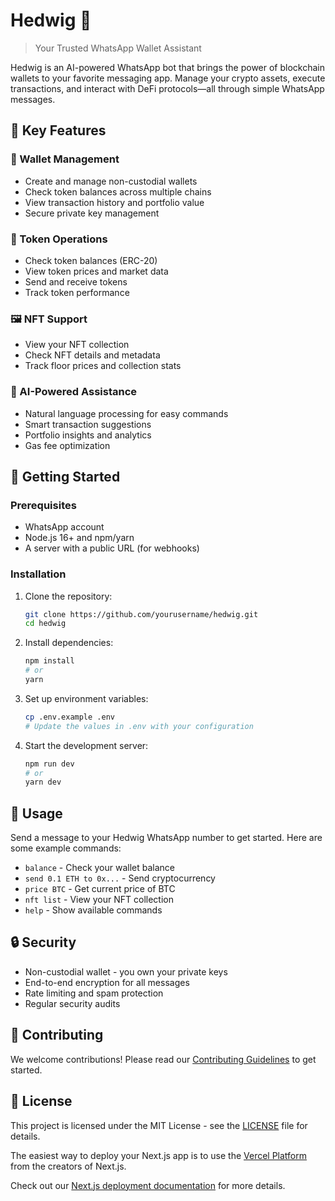 # Hedwig 🦉

> Your Trusted WhatsApp Wallet Assistant

Hedwig is an AI-powered WhatsApp bot that brings the power of blockchain wallets to your favorite messaging app. Manage your crypto assets, execute transactions, and interact with DeFi protocols—all through simple WhatsApp messages.

## 🌟 Key Features

### 💼 Wallet Management
- Create and manage non-custodial wallets
- Check token balances across multiple chains
- View transaction history and portfolio value
- Secure private key management

### 💱 Token Operations
- Check token balances (ERC-20)
- View token prices and market data
- Send and receive tokens
- Track token performance

### 🖼️ NFT Support
- View your NFT collection
- Check NFT details and metadata
- Track floor prices and collection stats

### 🤖 AI-Powered Assistance
- Natural language processing for easy commands
- Smart transaction suggestions
- Portfolio insights and analytics
- Gas fee optimization

## 🚀 Getting Started

### Prerequisites
- WhatsApp account
- Node.js 16+ and npm/yarn
- A server with a public URL (for webhooks)

### Installation

1. Clone the repository:
   ```bash
   git clone https://github.com/yourusername/hedwig.git
   cd hedwig
   ```

2. Install dependencies:
   ```bash
   npm install
   # or
   yarn
   ```

3. Set up environment variables:
   ```bash
   cp .env.example .env
   # Update the values in .env with your configuration
   ```

4. Start the development server:
   ```bash
   npm run dev
   # or
   yarn dev
   ```

## 📱 Usage

Send a message to your Hedwig WhatsApp number to get started. Here are some example commands:

- `balance` - Check your wallet balance
- `send 0.1 ETH to 0x...` - Send cryptocurrency
- `price BTC` - Get current price of BTC
- `nft list` - View your NFT collection
- `help` - Show available commands

## 🔒 Security

- Non-custodial wallet - you own your private keys
- End-to-end encryption for all messages
- Rate limiting and spam protection
- Regular security audits

## 🤝 Contributing

We welcome contributions! Please read our [Contributing Guidelines](CONTRIBUTING.md) to get started.

## 📄 License

This project is licensed under the MIT License - see the [LICENSE](LICENSE) file for details.

<!-- ## 📬 Contact

For questions or support, reach out to us at:
- Email: support@hedwig.finance
- Twitter: [@hedwig](https://twitter.com/hedwig)
- Discord: [Join our community](https://discord.gg/hedwig) -->

The easiest way to deploy your Next.js app is to use the [Vercel Platform](https://vercel.com/new?utm_medium=default-template&filter=next.js&utm_source=create-next-app&utm_campaign=create-next-app-readme) from the creators of Next.js.

Check out our [Next.js deployment documentation](https://nextjs.org/docs/app/building-your-application/deploying) for more details.
